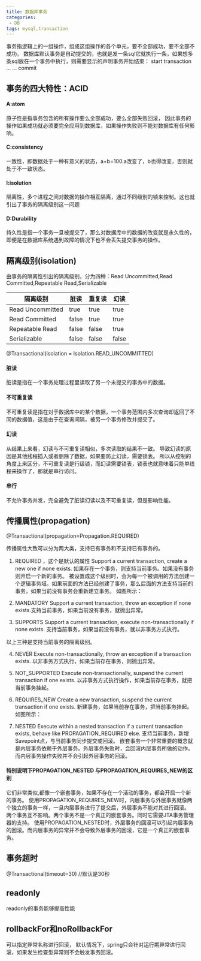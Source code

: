 ```yaml
---
title: 数据库事务
categories:
 - DB
tags: mysql,transaction
---
```


事务指逻辑上的一组操作，组成这组操作的各个单元，要不全部成功，要不全部不成功。 
数据库默认事务是自动提交的，也就是发一条sql它就执行一条，如果想多条sql放在一个事务中执行，则需要显示的声明事务开始结束：
start transaction
…
…
commit

## 事务的四大特性：ACID

#### A:atom 
原子性是指事务包含的所有操作要么全部成功，要么全部失败回滚，
因此事务的操作如果成功就必须要完全应用到数据库，如果操作失败则不能对数据库有任何影响。

#### C:consistency 
一致性，即数据处于一种有意义的状态，a+b=100.a改变了，b也得改变，否则就处于不一致状态。

#### I:isolution 
隔离性，多个进程之间对数据的操作相互隔离，通过不同级别的锁来控制。这也就引出了事务的隔离级别这一问题

#### D:Durability 
持久性是指一个事务一旦被提交了，那么对数据库中的数据的改变就是永久性的，即便是在数据库系统遇到故障的情况下也不会丢失提交事务的操作。

## 隔离级别(isolation)
由事务的隔离性引出的隔离级别，分为四种：Read Uncommitted,Read Committed,Repeatable Read,Serializable

| 隔离级别           | 脏读  | 重复读 | 幻读 |
|---------         |------  |-------|------|
| Read Uncommitted |true|   true     |true|
| Read Committed   |false  |true    |true|
| Repeatable Read  |false  |false    |true|
| Serializable     |false  |false|    false|

@Transactional(isolation = Isolation.READ_UNCOMMITTED)

#### 脏读
脏读是指在一个事务处理过程里读取了另一个未提交的事务中的数据。

#### 不可重复读
不可重复读是指在对于数据库中的某个数据，一个事务范围内多次查询却返回了不同的数据值，这是由于在查询间隔，被另一个事务修改并提交了。

#### 幻读
从结果上来看，幻读与不可重复读相似，多次读取的结果不一致。
导致幻读的原因是其他线程插入或者删除了数据，如果要防止幻读，需要锁表。
所以从控制的角度上来区分，不可重复读是行级锁，而幻读需要锁表，锁表也就意味着只能单线程来操作了，那就是串行访问。

#### 串行
不允许事务并发，完全避免了脏读幻读以及不可重复读，但是影响性能。


## 传播属性(propagation)
@Transactional(propagation=Propagation.REQUIRED)  

传播属性大致可以分为两大类，支持已有事务和不支持已有事务的。

1. REQUIRED ，这个是默认的属性 
Support a current transaction, create a new one if none exists. 
如果存在一个事务，则支持当前事务。如果没有事务则开启一个新的事务。 
被设置成这个级别时，会为每一个被调用的方法创建一个逻辑事务域。如果前面的方法已经创建了事务，那么后面的方法支持当前的事务，如果当前没有事务会重新建立事务。 
如图所示： 

2. MANDATORY 
Support a current transaction, throw an exception if none exists.支持当前事务，如果当前没有事务，就抛出异常。 

3. SUPPORTS 
Support a current transaction, execute non-transactionally if none exists. 
支持当前事务，如果当前没有事务，就以非事务方式执行。

以上三种是支持当前事务的隔离级别。

4. NEVER 
Execute non-transactionally, throw an exception if a transaction exists. 
以非事务方式执行，如果当前存在事务，则抛出异常。 

5. NOT_SUPPORTED 
Execute non-transactionally, suspend the current transaction if one exists. 
以非事务方式执行操作，如果当前存在事务，就把当前事务挂起。 

6. REQUIRES_NEW 
Create a new transaction, suspend the current transaction if one exists. 
新建事务，如果当前存在事务，把当前事务挂起。 
如图所示： 

7. NESTED 
Execute within a nested transaction if a current transaction exists, behave like PROPAGATION_REQUIRED else. 
支持当前事务，新增Savepoint点，与当前事务同步提交或回滚。 
嵌套事务一个非常重要的概念就是内层事务依赖于外层事务。外层事务失败时，会回滚内层事务所做的动作。而内层事务操作失败并不会引起外层事务的回滚。 

#### 特别说明下PROPAGATION_NESTED 与PROPAGATION_REQUIRES_NEW的区别 
它们非常类似,都像一个嵌套事务，如果不存在一个活动的事务，都会开启一个新的事务。
使用PROPAGATION_REQUIRES_NEW时，内层事务与外层事务就像两个独立的事务一样，一旦内层事务进行了提交后，外层事务不能对其进行回滚。
两个事务互不影响。两个事务不是一个真正的嵌套事务。同时它需要JTA事务管理器的支持。 
使用PROPAGATION_NESTED时，外层事务的回滚可以引起内层事务的回滚。而内层事务的异常并不会导致外层事务的回滚，它是一个真正的嵌套事务。 

## 事务超时
@Transactional(timeout=30) //默认是30秒

## readonly
readonly的事务能够提高性能

## rollbackFor和noRollbackFor
可以指定异常名称进行回滚，
默认情况下，spring只会针对运行期异常进行回滚，如果发生检查型异常则不会触发事务回滚。

